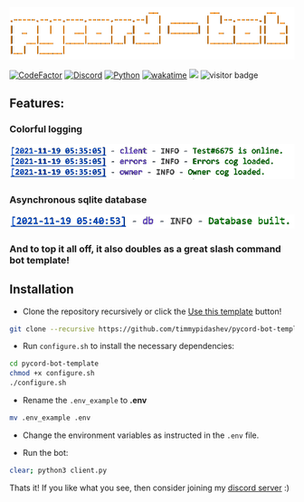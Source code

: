 <img src=".github/pycord-bot.png" title="pycord-bot-template"/>

[![CodeFactor](https://www.codefactor.io/repository/github/timmypidashev/pycord-bot-template/badge)](https://www.codefactor.io/repository/github/timmypidashev/pycord-bot-template)
[![Discord](https://discord.com/api/guilds/791160100567384094/embed.png)](https://discord.gg/EDRjZdkGBG)
[![Python](https://img.shields.io/pypi/pyversions/discord.py.svg)](https://pypi.python.org/pypi/py-cord)
[![wakatime](https://wakatime.com/badge/user/b920b284-3cde-4cd4-b72e-f7f22d050b16/project/ccb9a8ea-ad7c-43e8-9f9b-0f4728ec29ff.svg)](https://wakatime.com/badge/user/b920b284-3cde-4cd4-b72e-f7f22d050b16/project)
![](https://tokei.rs/b1/github/timmypidashev/pycord-bot-template)
![visitor badge](https://visitor-badge.glitch.me/badge?page_id=timmypidashev/pycord-bot-template.visitor-badge)

## Features:
### Colorful logging
<img src=".github/logging.png" title="pycord-bot-template"/>

### Asynchronous sqlite database
<img src=".github/database.png" title="pycord-bot-template"/>

### And to top it all off, it also doubles as a great slash command bot template!

## Installation
* Clone the repository recursively or click the [Use this template](https://github.com/timmypidashev/pycord-bot-template/generate) button!
```bash
git clone --recursive https://github.com/timmypidashev/pycord-bot-template
```

* Run `configure.sh` to install the necessary dependencies:
```bash
cd pycord-bot-template
chmod +x configure.sh
./configure.sh
```

* Rename the `.env_example` to **.env**
```bash
mv .env_example .env
```

* Change the environment variables as instructed in the `.env` file.

* Run the bot:
```bash
clear; python3 client.py
```

Thats it! If you like what you see, then consider joining my [discord server](https://discord.gg/EDRjZdkGBG) :)
